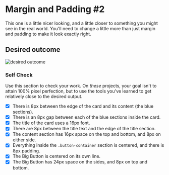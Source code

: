 # Margin and Padding #2

This one is a little nicer looking, and a little closer to something you might see in the real world. You'll need to change a little more than just margin and padding to make it look exactly right.

## Desired outcome
![desired outcome](./desired-outcome.png)

### Self Check
Use this section to check your work. On _these_ projects, your goal isn't to attain 100% pixel perfection, but to use the tools you've learned to get relatively close to the desired output.

-[x] There is 8px between the edge of the card and its content (the blue sections).
-[x] There is an 8px gap between each of the blue sections inside the card.
-[x] The title of the card uses a 16px font.
-[x] There are 8px between the title text and the edge of the title section.
-[x] The content section has 16px space on the top and bottom, and 8px on either side.
-[x] Everything inside the `.button-container` section is centered, and there is 8px padding.
-[x] The Big Button is centered on its own line.
-[x] The Big Button has 24px space on the sides, and 8px on top and bottom.
